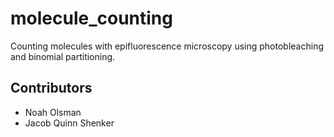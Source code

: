 # molecule_counting
Counting molecules with epifluorescence microscopy using photobleaching and binomial partitioning.

## Contributors

- Noah Olsman
- Jacob Quinn Shenker
